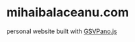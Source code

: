 mihaibalaceanu.com
==================

personal website
built with [GSVPano.js](https://github.com/spite/GSVPano.js "GSVPano.js")
